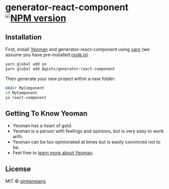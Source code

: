 # generator-react-component [![NPM version][npm-image]][npm-url]
> 

## Installation

First, install [Yeoman](http://yeoman.io) and generator-react-component using [yarn](http://yarnpkg.com) (we assume you have pre-installed [node.js](https://nodejs.org/)).

```bash
yarn global add yo
yarn global add @qintx/generator-react-component
```

Then generate your new project within a new folder:

```bash
mkdir MyComponent
cd MyComponent
yo react-component
```

## Getting To Know Yeoman

 * Yeoman has a heart of gold.
 * Yeoman is a person with feelings and opinions, but is very easy to work with.
 * Yeoman can be too opinionated at times but is easily convinced not to be.
 * Feel free to [learn more about Yeoman](http://yeoman.io/).

## License

MIT © [qintianxiang](https://github.com/lkiarest)


[npm-image]: https://badge.fury.io/js/generator-react-component.svg
[npm-url]: https://npmjs.org/package/generator-react-component
[travis-image]: https://travis-ci.org/lkiarest/generator-react-component.svg?branch=master
[travis-url]: https://travis-ci.org/lkiarest/generator-react-component
[daviddm-image]: https://david-dm.org/lkiarest/generator-react-component.svg?theme=shields.io
[daviddm-url]: https://david-dm.org/lkiarest/generator-react-component

